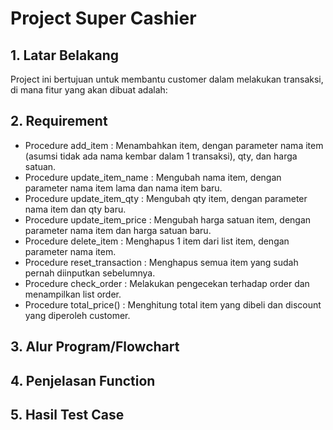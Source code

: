 # Project Super Cashier
## 1. Latar Belakang
   Project ini bertujuan untuk membantu customer dalam melakukan transaksi, di mana fitur yang akan dibuat adalah:
   
## 2. Requirement   
   - Procedure add_item : Menambahkan item, dengan parameter nama item (asumsi tidak ada nama kembar dalam 1 transaksi), qty, dan harga satuan.
   - Procedure update_item_name : Mengubah nama item, dengan parameter nama item lama dan nama item baru.
   - Procedure update_item_qty : Mengubah qty item, dengan parameter nama item dan qty baru.
   - Procedure update_item_price : Mengubah harga satuan item, dengan parameter nama item dan harga satuan baru.
   - Procedure delete_item : Menghapus 1 item dari list item, dengan parameter nama item.
   - Procedure reset_transaction : Menghapus semua item yang sudah pernah diinputkan sebelumnya.
   - Procedure check_order : Melakukan pengecekan terhadap order dan menampilkan list order.
   - Procedure total_price() : Menghitung total item yang dibeli dan discount yang diperoleh customer.
  
## 3. Alur Program/Flowchart
## 4. Penjelasan Function
## 5. Hasil Test Case
